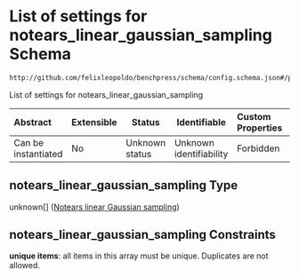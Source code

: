 # List of settings for notears_linear_gaussian_sampling Schema

```txt
http://github.com/felixleopoldo/benchpress/schema/config.schema.json#/properties/resources/properties/data/properties/notears_linear_gaussian_sampling
```

List of settings for notears_linear_gaussian_sampling


| Abstract            | Extensible | Status         | Identifiable            | Custom Properties | Additional Properties | Access Restrictions | Defined In                                                                  |
| :------------------ | ---------- | -------------- | ----------------------- | :---------------- | --------------------- | ------------------- | --------------------------------------------------------------------------- |
| Can be instantiated | No         | Unknown status | Unknown identifiability | Forbidden         | Allowed               | none                | [config.schema.json\*](../../out/config.schema.json "open original schema") |

## notears_linear_gaussian_sampling Type

unknown\[] ([Notears linear Gaussian sampling](config-definitions-notears-linear-gaussian-sampling.md))

## notears_linear_gaussian_sampling Constraints

**unique items**: all items in this array must be unique. Duplicates are not allowed.

